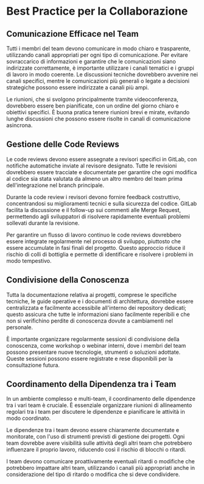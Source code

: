 # Best Practice per la Collaborazione

## Comunicazione Efficace nel Team

Tutti i membri del team devono comunicare in modo chiaro e trasparente, utilizzando canali appropriati per ogni tipo di comunicazione. Per evitare sovraccarico di informazioni e garantire che le comunicazioni siano indirizzate correttamente, è importante utilizzare i canali tematici e i gruppi di lavoro in modo coerente. Le discussioni tecniche dovrebbero avvenire nei canali specifici, mentre le comunicazioni più generali o legate a decisioni strategiche possono essere indirizzate a canali più ampi.

Le riunioni, che si svolgono principalmente tramite videoconferenza, dovrebbero essere ben pianificate, con un ordine del giorno chiaro e obiettivi specifici. È buona pratica tenere riunioni brevi e mirate, evitando lunghe discussioni che possono essere risolte in canali di comunicazione asincrona.

## Gestione delle Code Reviews

Le code reviews devono essere assegnate a revisori specifici in GitLab, con notifiche automatiche inviate al revisore designato. Tutte le revisioni dovrebbero essere tracciate e documentate per garantire che ogni modifica al codice sia stata valutata da almeno un altro membro del team prima dell'integrazione nel branch principale.

Durante la code review i revisori devono fornire feedback costruttivo, concentrandosi su miglioramenti tecnici e sulla sicurezza del codice. GitLab facilita la discussione e il follow-up sui commenti alle Merge Request, permettendo agli sviluppatori di risolvere rapidamente eventuali problemi sollevati durante la revisione.

Per garantire un flusso di lavoro continuo le code reviews dovrebbero essere integrate regolarmente nel processo di sviluppo, piuttosto che essere accumulate in fasi finali del progetto. Questo approccio riduce il rischio di colli di bottiglia e permette di identificare e risolvere i problemi in modo tempestivo.

## Condivisione della Conoscenza

Tutta la documentazione relativa ai progetti, comprese le specifiche tecniche, le guide operative e i documenti di architettura, dovrebbe essere centralizzata e facilmente accessibile all'interno dei repository dedicati; questo assicura che tutte le informazioni siano facilmente reperibili e che non si verifichino perdite di conoscenza dovute a cambiamenti nel personale.

È importante organizzare regolarmente sessioni di condivisione della conoscenza, come workshop o webinar interni, dove i membri del team possono presentare nuove tecnologie, strumenti o soluzioni adottate. Queste sessioni possono essere registrate e rese disponibili per la consultazione futura.

## Coordinamento della Dipendenza tra i Team

In un ambiente complesso e multi-team, il coordinamento delle dipendenze tra i vari team è cruciale. È essenziale organizzare riunioni di allineamento regolari tra i team per discutere le dipendenze e pianificare le attività in modo coordinato.

Le dipendenze tra i team devono essere chiaramente documentate e monitorate, con l'uso di strumenti previsti di gestione dei progetti. Ogni team dovrebbe avere visibilità sulle attività degli altri team che potrebbero influenzare il proprio lavoro, riducendo così il rischio di blocchi o ritardi.

I team devono comunicare proattivamente eventuali ritardi o modifiche che potrebbero impattare altri team, utilizzando i canali più appropriati anche in considerazione del tipo di ritardo o modifica che si deve condividere.
